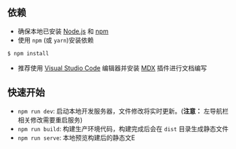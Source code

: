 ## 依赖

* 确保本地已安装 [Node.js](https://nodejs.org/en/) 和 [npm](https://www.npmjs.com/)
* 使用 `npm` (或 `yarn`)安装依赖

```bash
$ npm install
```

* 推荐使用 [Visual Studio Code](https://code.visualstudio.com/) 编辑器并安装 [MDX](https://marketplace.visualstudio.com/items?itemName=unifiedjs.vscode-mdx) 插件进行文档编写

## 快速开始

* `npm run dev`: 启动本地开发服务器，文件修改将实时更新。(**注意：** 左导航栏相关修改需要重启服务)
* `npm run build`: 构建生产环境代码，构建完成后会在 `dist` 目录生成静态文件
* `npm run serve`: 本地预览构建后的静态文E